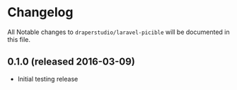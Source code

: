 # Changelog

All Notable changes to `draperstudio/laravel-picible` will be documented in this file.

## 0.1.0 (released 2016-03-09)

- Initial testing release
